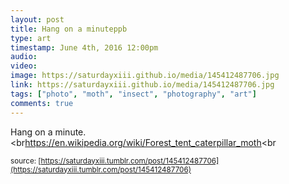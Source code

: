 ```yaml
---
layout: post
title: Hang on a minuteppb
type: art
timestamp: June 4th, 2016 12:00pm
audio: 
video: 
image: https://saturdayxiii.github.io/media/145412487706.jpg
link: https://saturdayxiii.github.io/media/145412487706.jpg
tags: ["photo", "moth", "insect", "photography", "art"]
comments: true
---
```

Hang on a minute.
<br<a href="https://en.wikipedia.org/wiki/Forest_tent_caterpillar_moth" target="_blank">https://en.wikipedia.org/wiki/Forest_tent_caterpillar_moth</a><br 
  
<small>source: [https://saturdayxiii.tumblr.com/post/145412487706](https://saturdayxiii.tumblr.com/post/145412487706)</small>